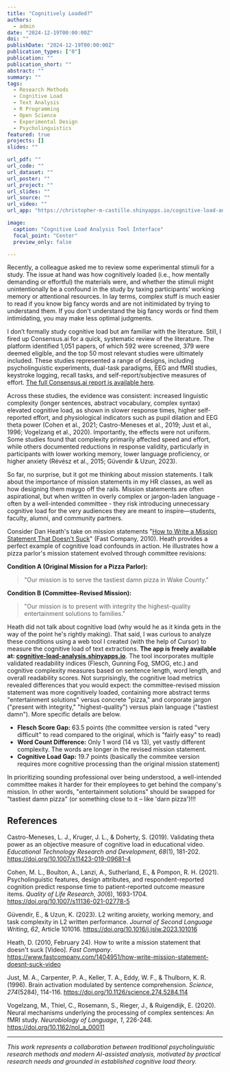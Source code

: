 ```yaml
---
title: "Cognitively Loaded?"
authors:
  - admin
date: "2024-12-19T00:00:00Z"
doi: ""
publishDate: "2024-12-19T00:00:00Z"
publication_types: ["0"]
publication: ""
publication_short: ""
abstract: ""
summary: ""
tags:
  - Research Methods
  - Cognitive Load
  - Text Analysis
  - R Programming
  - Open Science
  - Experimental Design
  - Psycholinguistics
featured: true
projects: []
slides: ""

url_pdf: ""
url_code: ""
url_dataset: ""
url_poster: ""
url_project: ""
url_slides: ""
url_source: ""
url_video: ""
url_app: "https://christopher-m-castille.shinyapps.io/cognitive-load-analysis/"

image:
  caption: "Cognitive Load Analysis Tool Interface"
  focal_point: "Center"
  preview_only: false

---
```


Recently, a colleague asked me to review some experimental stimuli for a study. The issue at hand was how cognitively loaded (i.e., how mentally demanding or effortful) the materials were, and whether the stimuli might unintentionally be a confound in the study by taxing participants’ working memory or attentional resources. In lay terms, complex stuff is much easier to read if you know big fancy words and are not initimidated by trying to understand them. If you don't understand the big fancy words or find them intimidating, you may make less optimal judgments.

I don’t formally study cognitive load but am familiar with the literature. Still, I fired up Consensus.ai for a quick, systematic review of the literature. The platform identified 1,051 papers, of which 592 were screened, 379 were deemed eligible, and the top 50 most relevant studies were ultimately included. These studies represented a range of designs, including psycholinguistic experiments, dual-task paradigms, EEG and fMRI studies, keystroke logging, recall tasks, and self-report/subjective measures of effort. [The full Consensus.ai report is available here](/uploads/Consensus%20Report.pdf).

Across these studies, the evidence was consistent: increased linguistic complexity (longer sentences, abstract vocabulary, complex syntax) elevated cognitive load, as shown in slower response times, higher self-reported effort, and physiological indicators such as pupil dilation and EEG theta power (Cohen et al., 2021; Castro-Meneses et al., 2019; Just et al., 1996; Vogelzang et al., 2020). Importantly, the effects were not uniform. Some studies found that complexity primarily affected speed and effort, while others documented reductions in response validity, particularly in participants with lower working memory, lower language proficiency, or higher anxiety (Révész et al., 2015; Güvendir & Uzun, 2023).

So far, no surprise, but it got me thinking about mission statements. I talk about the importance of mission statements in my HR classes, as well as how designing them maygo off the rails. Mission statements are often aspirational, but when written in overly complex or jargon-laden language - often by a well-intended committee - they risk introducing unnecessary cognitive load for the very audiences they are meant to inspire—students, faculty, alumni, and community partners.

Consider Dan Heath's take on mission statements "[How to Write a Mission Statement That Doesn't Suck](https://www.fastcompany.com/1404951/how-write-mission-statement-doesnt-suck-video)" (Fast Company, 2010). Heath provides a perfect example of cognitive load confounds in action. He illustrates how a pizza parlor's mission statement evolved through committee revisions:

**Condition A (Original Mission for a Pizza Parlor):**  
> "Our mission is to serve the tastiest damn pizza in Wake County."

**Condition B (Committee-Revised Mission):**
> "Our mission is to present with integrity the highest-quality entertainment solutions to families."

Heath did not talk about cognitive load (why would he as it kinda gets in the way of the point he's rightly making). That said, I was curious to analyze these conditions using a web tool I created (with the help of Cursor) to measure the cognitive load of text extractions. **The app is freely available at: [cognitive-load-analysis.shinyapps.io](https://christopher-m-castille.shinyapps.io/cognitive-load-analysis/)**. The tool incorporates multiple validated readability indices (Flesch, Gunning Fog, SMOG, etc.) and cognitive complexity measures based on sentence length, word length, and overall readability scores. Not surprisingly, the cognitive load metrics revealed differences that you would expect: the committee-revised mission statement was more cognitively loaded, containing more abstract terms "entertainment solutions" versus concrete "pizza," and corporate jargon ("present with integrity," "highest-quality") versus plain language ("tastiest damn"). More specific details are below. 

- **Flesch Score Gap:** 63.5 points (the committee version is rated "very difficult" to read compared to the original, which is "fairly easy" to read)
- **Word Count Difference:** Only 1 word (14 vs 13), yet vastly different complexity. The words are longer in the revised mission statement.
- **Cognitive Load Gap:** 19.7 points (basically the commitee version requires more cognitive processing than the original mission statement)

In prioritizing sounding professional over being understood, a well-intended committee makes it harder for their employees to get behind the company's mission. In other words, "entertainment solutions" should be swapped for "tastiest damn pizza" (or something close to it – like 'darn pizza')!!!

## References

Castro-Meneses, L. J., Kruger, J. L., & Doherty, S. (2019). Validating theta power as an objective measure of cognitive load in educational video. *Educational Technology Research and Development*, *68*(1), 181-202. https://doi.org/10.1007/s11423-019-09681-4

Cohen, M. L., Boulton, A., Lanzi, A., Sutherland, E., & Pompon, R. H. (2021). Psycholinguistic features, design attributes, and respondent-reported cognition predict response time to patient-reported outcome measure items. *Quality of Life Research*, *30*(6), 1693-1704. https://doi.org/10.1007/s11136-021-02778-5

Güvendir, E., & Uzun, K. (2023). L2 writing anxiety, working memory, and task complexity in L2 written performance. *Journal of Second Language Writing*, *62*, Article 101016. https://doi.org/10.1016/j.jslw.2023.101016

Heath, D. (2010, February 24). How to write a mission statement that doesn't suck [Video]. *Fast Company*. https://www.fastcompany.com/1404951/how-write-mission-statement-doesnt-suck-video

Just, M. A., Carpenter, P. A., Keller, T. A., Eddy, W. F., & Thulborn, K. R. (1996). Brain activation modulated by sentence comprehension. *Science*, *274*(5284), 114-116. https://doi.org/10.1126/science.274.5284.114

Vogelzang, M., Thiel, C., Rosemann, S., Rieger, J., & Ruigendijk, E. (2020). Neural mechanisms underlying the processing of complex sentences: An fMRI study. *Neurobiology of Language*, *1*, 226-248. https://doi.org/10.1162/nol_a_00011

---

*This work represents a collaboration between traditional psycholinguistic research methods and modern AI-assisted analysis, motivated by practical research needs and grounded in established cognitive load theory.*
